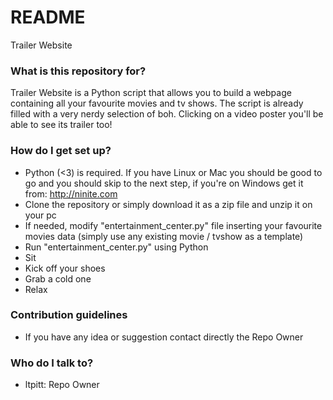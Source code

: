 # README #

Trailer Website

### What is this repository for? ###

Trailer Website is a Python script that allows you to build a webpage containing all your favourite movies and tv shows.
The script is already filled with a very nerdy selection of boh.
Clicking on a video poster you'll be able to see its trailer too!


### How do I get set up? ###

* Python (<3) is required. If you have Linux or Mac you should be good to go and you should skip to the next step, if you're on Windows get it from: http://ninite.com
* Clone the repository or simply download it as a zip file and unzip it on your pc
* If needed, modify "entertainment_center.py" file inserting your favourite movies data (simply use any existing movie / tvshow as a template)
* Run "entertainment_center.py" using Python
* Sit
* Kick off your shoes
* Grab a cold one
* Relax

### Contribution guidelines ###

* If you have any idea or suggestion contact directly the Repo Owner

### Who do I talk to? ###

* ltpitt: Repo Owner

